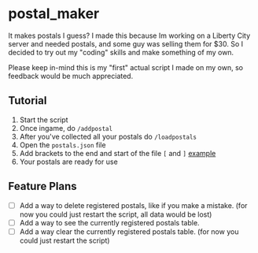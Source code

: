 # postal_maker
It makes postals I guess? I made this because Im working on a Liberty City server and needed postals, and some guy was selling them for $30. So I decided to try out my "coding" skills and make something of my own. 

Please keep in-mind this is my "first" actual script I made on my own, so feedback would be much appreciated. 

## Tutorial
1. Start the script 
2. Once ingame, do ``/addpostal``
3. After you've collected all your postals do ``/loadpostals``
4. Open the ``postals.json`` file
5. Add brackets to the end and start of the file ``[`` and ``]`` [example](https://i.imgur.com/ZHmWwrQ.gif)
6. Your postals are ready for use

## Feature Plans
- [ ] Add a way to delete registered postals, like if you make a mistake. (for now you could just restart the script, all data would be lost)
- [ ] Add a way to see the currently registered postals table.
- [ ] Add a way clear the currently registered postals table. (for now you could just restart the script)
